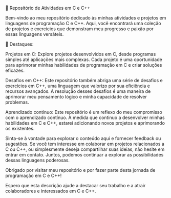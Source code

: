  📂 Repositório de Atividades em C e C++

Bem-vindo ao meu repositório dedicado às minhas atividades e projetos em linguagens de programação C e C++. Aqui, você encontrará uma coleção de projetos e exercícios que demonstram meu progresso e paixão por essas linguagens versáteis.

🚀 Destaques:

Projetos em C: Explore projetos desenvolvidos em C, desde programas simples até aplicações mais complexas. Cada projeto é uma oportunidade para aprimorar minhas habilidades de programação em C e criar soluções eficazes.

Desafios em C++: Este repositório também abriga uma série de desafios e exercícios em C++, uma linguagem que valorizo por sua eficiência e recursos avançados. A resolução desses desafios é uma maneira de aprimorar meu pensamento lógico e minha capacidade de resolver problemas.

Aprendizado contínuo: Este repositório é um reflexo do meu compromisso com o aprendizado contínuo. À medida que continuo a desenvolver minhas habilidades em C e C++, estarei adicionando novos projetos e aprimorando os existentes.

Sinta-se à vontade para explorar o conteúdo aqui e fornecer feedback ou sugestões. Se você tem interesse em colaborar em projetos relacionados a C ou C++, ou simplesmente deseja compartilhar suas ideias, não hesite em entrar em contato. Juntos, podemos continuar a explorar as possibilidades dessas linguagens poderosas.

Obrigado por visitar meu repositório e por fazer parte desta jornada de programação em C e C++!

Espero que esta descrição ajude a destacar seu trabalho e a atrair colaboradores e interessados em C e C++.
